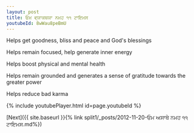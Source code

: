 ```yaml
---
layout: post
title: ਓਮ ਵ੍ਯਾਕਥਯਾ ਨਮਹ ੧੧ ਟਾਇਮਸ
youtubeId: 8wWau8peBmU
---
```

 
 
Helps get goodness, bliss and peace and God's blessings
 
Helps remain focused, help generate inner energy 
 
Helps boost physical and mental health 
 
Helps remain grounded and generates a sense of gratitude towards the greater power 
 
Helps reduce bad karma
 
 
 
 


{% include youtubePlayer.html id=page.youtubeId %}
 
[Next]({{ site.baseurl }}{% link  split1/_posts/2012-11-20-ਓਮ ਅਸਾਥੇ ਨਮਹ ੧੧ ਟਾਇਮਸ.md%})
 
